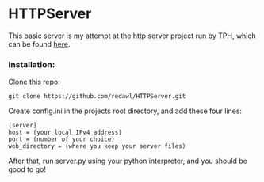 # HTTPServer

This basic server is my attempt at the http server project run by TPH, which can be found [here](https://theprogrammershangout.com/resources/projects/http-project-guide/).

### Installation:
Clone this repo:
```
git clone https://github.com/redawl/HTTPServer.git
```
Create config.ini in the projects root directory, and add these four lines:
```
[server]
host = (your local IPv4 address)
port = (number of your choice)
web_directory = (where you keep your server files)
```
After that, run server.py using your python interpreter, and you should be good to go!